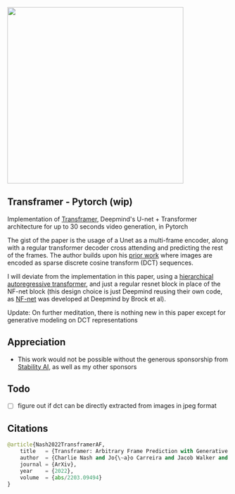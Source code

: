 <img src="./transframer.png" width="400px"></img>

## Transframer - Pytorch (wip)

Implementation of <a href="https://arxiv.org/abs/2203.09494">Transframer</a>, Deepmind's U-net + Transformer architecture for up to 30 seconds video generation, in Pytorch

The gist of the paper is the usage of a Unet as a multi-frame encoder, along with a regular transformer decoder cross attending and predicting the rest of the frames. The author builds upon his <a href="https://arxiv.org/abs/2103.03841">prior work</a> where images are encoded as sparse discrete cosine transform (DCT) sequences.

I will deviate from the implementation in this paper, using a <a href="https://github.com/lucidrains/RQ-Transformer/blob/main/rq_transformer/hierarchical_causal_transformer.py">hierarchical autoregressive transformer</a>, and just a regular resnet block in place of the NF-net block (this design choice is just Deepmind reusing their own code, as <a href="https://arxiv.org/abs/2102.06171">NF-net</a> was developed at Deepmind by Brock et al).

Update: On further meditation, there is nothing new in this paper except for generative modeling on DCT representations

## Appreciation

- This work would not be possible without the generous sponsorship from <a href="https://stability.ai/">Stability AI</a>, as well as my other sponsors

## Todo

- [ ] figure out if dct can be directly extracted from images in jpeg format

## Citations

```py
@article{Nash2022TransframerAF,
    title   = {Transframer: Arbitrary Frame Prediction with Generative Models},
    author  = {Charlie Nash and Jo{\~a}o Carreira and Jacob Walker and Iain Barr and Andrew Jaegle and Mateusz Malinowski and Peter W. Battaglia},
    journal = {ArXiv},
    year    = {2022},
    volume  = {abs/2203.09494}
}
```

